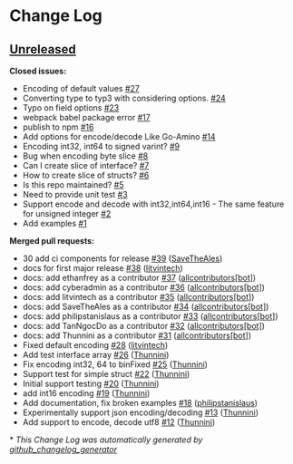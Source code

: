 # Change Log

## [Unreleased](https://github.com/cybercongress/js-amino/tree/HEAD)

**Closed issues:**

- Encoding of default values [\#27](https://github.com/cybercongress/js-amino/issues/27)
- Converting type to typ3 with considering options. [\#24](https://github.com/cybercongress/js-amino/issues/24)
- Typo on field options [\#23](https://github.com/cybercongress/js-amino/issues/23)
- webpack babel package error [\#17](https://github.com/cybercongress/js-amino/issues/17)
- publish to npm [\#16](https://github.com/cybercongress/js-amino/issues/16)
- Add options for encode/decode Like Go-Amino [\#14](https://github.com/cybercongress/js-amino/issues/14)
- Encoding int32, int64 to signed varint?  [\#9](https://github.com/cybercongress/js-amino/issues/9)
- Bug when encoding byte slice [\#8](https://github.com/cybercongress/js-amino/issues/8)
- Can I create slice of interface? [\#7](https://github.com/cybercongress/js-amino/issues/7)
- How to create slice of structs? [\#6](https://github.com/cybercongress/js-amino/issues/6)
- Is this repo maintained? [\#5](https://github.com/cybercongress/js-amino/issues/5)
- Need to provide unit test [\#3](https://github.com/cybercongress/js-amino/issues/3)
- Support encode and decode with int32,int64,int16 - The same feature for unsigned integer [\#2](https://github.com/cybercongress/js-amino/issues/2)
- Add examples [\#1](https://github.com/cybercongress/js-amino/issues/1)

**Merged pull requests:**

- 30 add ci components for release [\#39](https://github.com/cybercongress/js-amino/pull/39) ([SaveTheAles](https://github.com/SaveTheAles))
- docs for first major release  [\#38](https://github.com/cybercongress/js-amino/pull/38) ([litvintech](https://github.com/litvintech))
- docs: add ethanfrey as a contributor [\#37](https://github.com/cybercongress/js-amino/pull/37) ([allcontributors[bot]](https://github.com/apps/allcontributors))
- docs: add cyberadmin as a contributor [\#36](https://github.com/cybercongress/js-amino/pull/36) ([allcontributors[bot]](https://github.com/apps/allcontributors))
- docs: add litvintech as a contributor [\#35](https://github.com/cybercongress/js-amino/pull/35) ([allcontributors[bot]](https://github.com/apps/allcontributors))
- docs: add SaveTheAles as a contributor [\#34](https://github.com/cybercongress/js-amino/pull/34) ([allcontributors[bot]](https://github.com/apps/allcontributors))
- docs: add philipstanislaus as a contributor [\#33](https://github.com/cybercongress/js-amino/pull/33) ([allcontributors[bot]](https://github.com/apps/allcontributors))
- docs: add TanNgocDo as a contributor [\#32](https://github.com/cybercongress/js-amino/pull/32) ([allcontributors[bot]](https://github.com/apps/allcontributors))
- docs: add Thunnini as a contributor [\#31](https://github.com/cybercongress/js-amino/pull/31) ([allcontributors[bot]](https://github.com/apps/allcontributors))
- Fixed default encoding [\#28](https://github.com/cybercongress/js-amino/pull/28) ([litvintech](https://github.com/litvintech))
- Add test interface array [\#26](https://github.com/cybercongress/js-amino/pull/26) ([Thunnini](https://github.com/Thunnini))
- Fix encoding int32, 64 to binFixed [\#25](https://github.com/cybercongress/js-amino/pull/25) ([Thunnini](https://github.com/Thunnini))
- Support test for simple struct [\#22](https://github.com/cybercongress/js-amino/pull/22) ([Thunnini](https://github.com/Thunnini))
- Initial support testing [\#20](https://github.com/cybercongress/js-amino/pull/20) ([Thunnini](https://github.com/Thunnini))
- add int16 encoding [\#19](https://github.com/cybercongress/js-amino/pull/19) ([Thunnini](https://github.com/Thunnini))
- Add documentation, fix broken examples [\#18](https://github.com/cybercongress/js-amino/pull/18) ([philipstanislaus](https://github.com/philipstanislaus))
- Experimentally support json encoding/decoding [\#13](https://github.com/cybercongress/js-amino/pull/13) ([Thunnini](https://github.com/Thunnini))
- Add support to encode, decode utf8 [\#12](https://github.com/cybercongress/js-amino/pull/12) ([Thunnini](https://github.com/Thunnini))



\* *This Change Log was automatically generated by [github_changelog_generator](https://github.com/skywinder/Github-Changelog-Generator)*